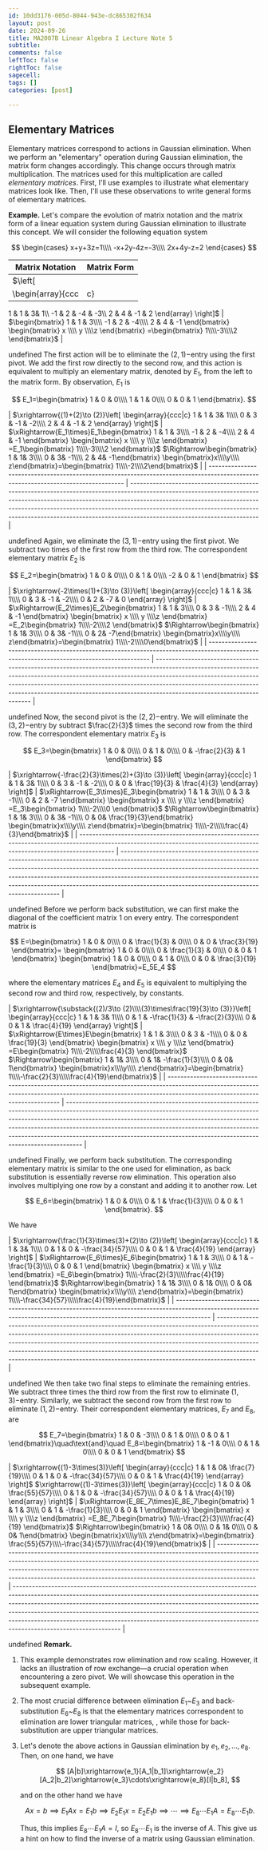 ```yaml
---
id: 10dd3176-005d-8044-943e-dc865302f634
layout: post
date: 2024-09-26
title: MA2007B Linear Algebra I Lecture Note 5
subtitle: 
comments: false
leftToc: false
rightToc: false
sagecell: 
tags: []
categories: [post]

---
```


## Elementary Matrices


Elementary matrices correspond to actions in Gaussian elimination. When we perform an "elementary" operation during Gaussian elimination, the matrix form changes accordingly. This change occurs through matrix multiplication. The matrices used for this multiplication are called _elementary matrices_. First, I'll use examples to illustrate what elementary matrices look like. Then, I'll use these observations to write general forms of elementary matrices. 


**Example.** Let's compare the evolution of matrix notation and the matrix form of a linear equation system during Gaussian elimination to illustrate this concept. We will consider the following equation system


$$
\begin{cases}
x+y+3z=1\\\\
-x+2y-4z=-3\\\\
2x+4y-z=2
\end{cases}
$$


| **Matrix Notation**                                                                                    | **Matrix Form**                                                                                                                                                   |
| ------------------------------------------------------------------------------------------------------ | ----------------------------------------------------------------------------------------------------------------------------------------------------------------- |
| $\left[
\begin{array}{ccc|c}
1 & 1 & 3& 1\\\\
-1 & 2 & -4 & -3\\\\
2 & 4 & -1 & 2
\end{array}
\right]$ | $\begin{bmatrix}
1 & 1 & 3\\\\
-1 & 2 & -4\\\\
2 & 4 & -1
\end{bmatrix}
\begin{bmatrix}
x \\\\ y \\\\z
\end{bmatrix}
=\begin{bmatrix}
1\\\\-3\\\\2
\end{bmatrix}$ |

undefined
The first action will be to eliminate the $(2,1)-$entry using the first pivot. We add the first row directly to the second row, and this action is equivalent to multiply an elementary matrix, denoted by $E_1$, from the left to the matrix form. By observation, $E_1$ is


$$
E_1=\begin{bmatrix}
1 & 0 & 0\\\\
1 & 1 & 0\\\\
0 & 0 & 1
\end{bmatrix}.
$$


| $\xrightarrow{(1)+(2)\to (2)}\left[
\begin{array}{ccc|c}
1 & 1 & 3& 1\\\\
0 & 3 & -1 & -2\\\\
2 & 4 & -1 & 2
\end{array}
\right]$ | $\xRightarrow{E_1\times}E_1\begin{bmatrix}
1 & 1 & 3\\\\
-1 & 2 & -4\\\\
2 & 4 & -1
\end{bmatrix}
\begin{bmatrix}
x \\\\ y \\\\z
\end{bmatrix}
=E_1\begin{bmatrix}
1\\\\-3\\\\2
\end{bmatrix}$
$\Rightarrow\begin{bmatrix}
1 & 1& 3\\\\
0 & 3& -1\\\\
2 & 4& -1\end{bmatrix}
\begin{bmatrix}x\\\\y\\\\ z\end{bmatrix}=\begin{bmatrix}
1\\\\-2\\\\2\end{bmatrix}$ |
| --------------------------------------------------------------------------------------------------------------------------------- | ---------------------------------------------------------------------------------------------------------------------------------------------------------------------------------------------------------------------------------------------------------------------------------------------------------------------------------------------------------------- |

undefined
Again, we eliminate the $(3,1)-$entry using the first pivot. We subtract two times of the first row from the third row. The correspondent elementary matrix $E_2$ is


$$
E_2=\begin{bmatrix}
1 & 0 & 0\\\\
0 & 1 & 0\\\\
-2 & 0 & 1
\end{bmatrix}
$$


| $\xrightarrow{-2\times(1)+(3)\to (3)}\left[
\begin{array}{ccc|c}
1 & 1 & 3& 1\\\\
0 & 3 & -1 & -2\\\\
0 & 2 & -7 & 0
\end{array}
\right]$ | $\xRightarrow{E_2\times}E_2\begin{bmatrix}
1 & 1 & 3\\\\
0 & 3 & -1\\\\
2 & 4 & -1
\end{bmatrix}
\begin{bmatrix}
x \\\\ y \\\\z
\end{bmatrix}
=E_2\begin{bmatrix}
1\\\\-2\\\\2
\end{bmatrix}$
$\Rightarrow\begin{bmatrix}
1 & 1& 3\\\\
0 & 3& -1\\\\
0 & 2& -7\end{bmatrix}
\begin{bmatrix}x\\\\y\\\\ z\end{bmatrix}=\begin{bmatrix}
1\\\\-2\\\\0\end{bmatrix}$ |
| ----------------------------------------------------------------------------------------------------------------------------------------- | --------------------------------------------------------------------------------------------------------------------------------------------------------------------------------------------------------------------------------------------------------------------------------------------------------------------------------------------------------------- |

undefined
Now, the second pivot is the $(2,2)-$entry. We will eliminate the $(3,2)-$entry by subtract $\frac{2}{3}$ times the second row from the third row. The correspondent elementary matrix $E_3$ is


$$
E_3=\begin{bmatrix}
1 & 0 & 0\\\\
0 & 1 & 0\\\\
0 & -\frac{2}{3} & 1
\end{bmatrix}
$$


| $\xrightarrow{-\frac{2}{3}\times(2)+(3)\to (3)}\left[
\begin{array}{ccc|c}
1 & 1 & 3& 1\\\\
0 & 3 & -1 & -2\\\\
0 & 0 & \frac{19}{3} & \frac{4}{3}
\end{array}
\right]$ | $\xRightarrow{E_3\times}E_3\begin{bmatrix}
1 & 1 & 3\\\\
0 & 3 & -1\\\\
0 & 2 & -7
\end{bmatrix}
\begin{bmatrix}
x \\\\ y \\\\z
\end{bmatrix}
=E_3\begin{bmatrix}
1\\\\-2\\\\0
\end{bmatrix}$
$\Rightarrow\begin{bmatrix}
1 & 1& 3\\\\
0 & 3& -1\\\\
0 & 0& \frac{19}{3}\end{bmatrix}
\begin{bmatrix}x\\\\y\\\\ z\end{bmatrix}=\begin{bmatrix}
1\\\\-2\\\\\frac{4}{3}\end{bmatrix}$ |
| ----------------------------------------------------------------------------------------------------------------------------------------------------------------------- | ----------------------------------------------------------------------------------------------------------------------------------------------------------------------------------------------------------------------------------------------------------------------------------------------------------------------------------------------------------------------------------- |

undefined
Before we perform back substitution, we can first make the diagonal of the coefficient matrix 1 on every entry. The correspondent matrix is


$$
E=\begin{bmatrix}
1 & 0 & 0\\\\
0 & \frac{1}{3} & 0\\\\
0 & 0 & \frac{3}{19}
\end{bmatrix}=
\begin{bmatrix}
1 & 0 & 0\\\\
0 & \frac{1}{3} & 0\\\\
0 & 0 & 1
\end{bmatrix}
\begin{bmatrix}
1 & 0 & 0\\\\
0 & 1 & 0\\\\
0 & 0 & \frac{3}{19}
\end{bmatrix}=E_5E_4
$$


where the elementary matrices $E_4$ and $E_5$ is equivalent to multiplying the second row and third row, respectively, by constants.


| $\xrightarrow{\substack{(2)/3\to (2)\\\\(3)\times\frac{19}{3}\to (3)}}\left[
\begin{array}{ccc|c}
1 & 1 & 3& 1\\\\
0 & 1 & -\frac{1}{3} & -\frac{2}{3}\\\\
0 & 0 & 1 & \frac{4}{19}
\end{array}
\right]$ | $\xRightarrow{E\times}E\begin{bmatrix}
1 & 1 & 3\\\\
0 & 3 & -1\\\\
0 & 0 & \frac{19}{3}
\end{bmatrix}
\begin{bmatrix}
x \\\\ y \\\\z
\end{bmatrix}
=E\begin{bmatrix}
1\\\\-2\\\\\frac{4}{3}
\end{bmatrix}$
$\Rightarrow\begin{bmatrix}
1 & 1& 3\\\\
0 & 1& -\frac{1}{3}\\\\
0 & 0& 1\end{bmatrix}
\begin{bmatrix}x\\\\y\\\\ z\end{bmatrix}=\begin{bmatrix}
1\\\\-\frac{2}{3}\\\\\frac{4}{19}\end{bmatrix}$ |
| -------------------------------------------------------------------------------------------------------------------------------------------------------------------------------------------------------- | ----------------------------------------------------------------------------------------------------------------------------------------------------------------------------------------------------------------------------------------------------------------------------------------------------------------------------------------------------------------------------------------------------------- |

undefined
Finally, we perform back substitution. The corresponding elementary matrix is similar to the one used for elimination, as back substitution is essentially reverse row elimination. This operation also involves multiplying one row by a constant and adding it to another row. Let


$$
E_6=\begin{bmatrix}
1 & 0 & 0\\\\
0 & 1 & \frac{1}{3}\\\\
0 & 0 & 1
\end{bmatrix}.
$$


We have


| $\xrightarrow{\frac{1}{3}\times(3)+(2)\to (2)}\left[
\begin{array}{ccc|c}
1 & 1 & 3& 1\\\\
0 & 1 & 0 & -\frac{34}{57}\\\\
0 & 0 & 1 & \frac{4}{19}
\end{array}
\right]$ | $\xRightarrow{E_6\times}E_6\begin{bmatrix}
1 & 1 & 3\\\\
0 & 1 & -\frac{1}{3}\\\\
0 & 0 & 1
\end{bmatrix}
\begin{bmatrix}
x \\\\ y \\\\z
\end{bmatrix}
=E_6\begin{bmatrix}
1\\\\-\frac{2}{3}\\\\\frac{4}{19}
\end{bmatrix}$
$\Rightarrow\begin{bmatrix}
1 & 1& 3\\\\
0 & 1& 0\\\\
0 & 0& 1\end{bmatrix}
\begin{bmatrix}x\\\\y\\\\ z\end{bmatrix}=\begin{bmatrix}
1\\\\-\frac{34}{57}\\\\\frac{4}{19}\end{bmatrix}$ |
| ----------------------------------------------------------------------------------------------------------------------------------------------------------------------- | ------------------------------------------------------------------------------------------------------------------------------------------------------------------------------------------------------------------------------------------------------------------------------------------------------------------------------------------------------------------------------------------------------------------ |

undefined
We then take two final steps to eliminate the remaining entries.  We subtract three times the third row from the first row to eliminate $(1,3)-$entry. Similarly, we subtract the second row from the first row to eliminate $(1,2)-$entry. Their correspondent elementary matrices, $E_7$ and $E_8$, are


$$
E_7=\begin{bmatrix}
1 & 0 & -3\\\\
0 & 1 & 0\\\\
0 & 0 & 1
\end{bmatrix}\quad\text{and}\quad
E_8=\begin{bmatrix}
1 & -1 & 0\\\\
0 & 1 & 0\\\\
0 & 0 & 1
\end{bmatrix}
$$


| $\xrightarrow{(1)-3\times(3)}\left[
\begin{array}{ccc|c}
1 & 1 & 0& \frac{7}{19}\\\\
0 & 1 & 0 & -\frac{34}{57}\\\\
0 & 0 & 1 & \frac{4}{19}
\end{array}
\right]$
$\xrightarrow{(1)-3\times(3)}\left[
\begin{array}{ccc|c}
1 & 0 & 0& \frac{55}{57}\\\\
0 & 1 & 0 & -\frac{34}{57}\\\\
0 & 0 & 1 & \frac{4}{19}
\end{array}
\right]$ | $\xRightarrow{E_8E_7\times}E_8E_7\begin{bmatrix}
1 & 1 & 3\\\\
0 & 1 & -\frac{1}{3}\\\\
0 & 0 & 1
\end{bmatrix}
\begin{bmatrix}
x \\\\ y \\\\z
\end{bmatrix}
=E_8E_7\begin{bmatrix}
1\\\\-\frac{2}{3}\\\\\frac{4}{19}
\end{bmatrix}$
$\Rightarrow\begin{bmatrix}
1 & 0& 0\\\\
0 & 1& 0\\\\
0 & 0& 1\end{bmatrix}
\begin{bmatrix}x\\\\y\\\\ z\end{bmatrix}=\begin{bmatrix}
\frac{55}{57}\\\\-\frac{34}{57}\\\\\frac{4}{19}\end{bmatrix}$ |
| ------------------------------------------------------------------------------------------------------------------------------------------------------------------------------------------------------------------------------------------------------------------------------------------------------------------------------------ | --------------------------------------------------------------------------------------------------------------------------------------------------------------------------------------------------------------------------------------------------------------------------------------------------------------------------------------------------------------------------------------------------------------------------------------- |

undefined
**Remark.**

1. This example demonstrates row elimination and row scaling. However, it lacks an illustration of row exchange—a crucial operation when encountering a zero pivot. We will showcase this operation in the subsequent example.
2. The most crucial difference between elimination $E_1$~$E_3$ and back-substitution $E_6$~$E_8$ is that the elementary matrices correspondent to elimination are lower triangular matrices, , while those for back-substitution are upper triangular matrices.
3. Let's denote the above actions in Gaussian elimination by $e_1,e_2,\ldots,e_8$. Then, on one hand, we have

	$$
	[A|b]\xrightarrow{e_1}[A_1|b_1]\xrightarrow{e_2}[A_2|b_2]\xrightarrow{e_3}\cdots\xrightarrow{e_8}[I|b_8],
	$$


	and on the other hand we have


	$$
	Ax=b\implies E_1Ax=E_1b\implies E_2E_1x=E_2E_1b\implies\cdots \implies E_8\cdots E_1A=E_8\cdots E_1b.
	$$


	Thus, this implies $E_8\cdots E_1A=I$, so $E_8\cdots E_1$ is the inverse of $A$. This give us a hint on how to find the inverse of a matrix using Gaussian elimination.

